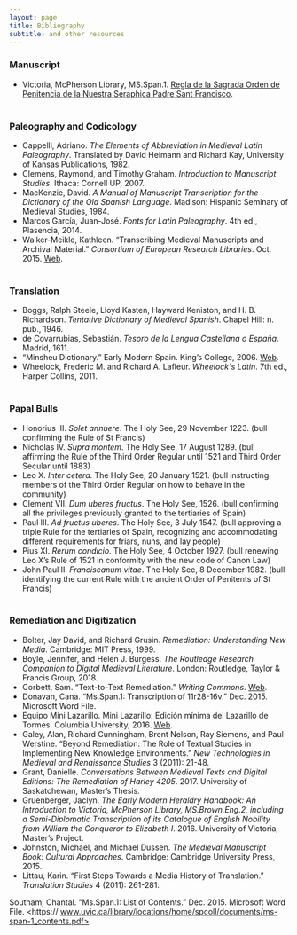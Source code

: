 ```yaml
---
layout: page
title: Bibliography
subtitle: and other resources
---
```


### Manuscript

- Victoria, McPherson Library, MS.Span.1. [Regla de la Sagrada Orden de Penitencia de la Nuestra Seraphica Padre Sant Francisco](http://contentdm.library.uvic.ca/cdm/ref/collection/collection15/id/2403).
<br><br>

### Paleography and Codicology

- Cappelli, Adriano. _The Elements of Abbreviation in Medieval Latin Paleography_. Translated by David Heimann and Richard Kay, University of Kansas Publications, 1982.
- Clemens, Raymond, and Timothy Graham. _Introduction to Manuscript Studies_. Ithaca: Cornell UP, 2007.
- MacKenzie, David. _A Manual of Manuscript Transcription for the Dictionary of the Old Spanish Language_. Madison: Hispanic Seminary of Medieval Studies, 1984.
- Marcos García, Juan-José. _Fonts for Latin Paleography_. 4th ed., Plasencia, 2014.
- Walker-Meikle, Kathleen. “Transcribing Medieval Manuscripts and Archival Material.” _Consortium of European Research Libraries_. Oct. 2015. [Web](https://www.cerl.org/resources/links_to_other_resources/tools_decribing_mss_and_archival_materials).
<br><br>

### Translation

- Boggs, Ralph Steele, Lloyd Kasten, Hayward Keniston, and H. B. Richardson. _Tentative Dictionary of Medieval Spanish_. Chapel Hill: n. pub., 1946.
- de Covarrubias, Sebastián. _Tesoro de la Lengua Castellana o España_. Madrid, 1611.
- “Minsheu Dictionary.” Early Modern Spain. King’s College, 2006. [Web](http://www.ems.kcl.ac.uk/content/proj/anglo/dict/pro-anglo-dict-main.html).
- Wheelock, Frederic M. and Richard A. Lafleur. _Wheelock's Latin_. 7th ed., Harper Collins, 2011.
<br><br>

### Papal Bulls

- Honorius III. _Solet annuere_. The Holy See, 29 November 1223. (bull confirming the Rule of St Francis)
- Nicholas IV. _Supra montem_. The Holy See, 17 August 1289. (bull affirming the Rule of the Third Order Regular until 1521 and Third Order Secular until 1883)
- Leo X. _Inter cetera_. The Holy See, 20 January 1521. (bull instructing members of the Third Order Regular on how to behave in the community)
- Clement VII. _Dum uberes fructus_. The Holy See, 1526. (bull confirming all the privileges previously granted to the tertiaries of Spain)
- Paul III. _Ad fructus uberes_. The Holy See, 3 July 1547. (bull approving a triple Rule for the tertiaries of Spain, recognizing and accommodating different requirements for friars, nuns, and lay people)
- Pius XI. _Rerum condicio_. The Holy See, 4 October 1927. (bull renewing Leo X’s Rule of 1521 in conformity with the new code of Canon Law)
- John Paul II. _Franciscanum vitae_. The Holy See, 8 December 1982. (bull identifying the current Rule with the ancient Order of Penitents of St Francis)
<br><br>

### Remediation and Digitization

- Bolter, Jay David, and Richard Grusin. _Remediation: Understanding New Media_. Cambridge: MIT Press, 1999.
- Boyle, Jennifer, and Helen J. Burgess. _The Routledge Research Companion to Digital Medieval Literature_. London: Routledge, Taylor & Francis Group, 2018.
- Corbett, Sam. “Text-to-Text Remediation.” _Writing Commons_. [Web](https://writingcommons.org/text-to-text-remediation).
- Donavan, Cana. “Ms.Span.1: Transcription of 11r28-16v.” Dec. 2015. Microsoft Word File.
- Equipo Mini Lazarillo. Mini Lazarillo: Edición mínima del Lazarillo de Tormes. Columbia University, 2016. [Web](https://minilazarillo.github.io/).
- Galey, Alan, Richard Cunningham, Brent Nelson, Ray Siemens, and Paul Werstine. “Beyond Remediation: The Role of Textual Studies in Implementing New Knowledge Environments.” _New Technologies in Medieval and Renaissance Studies_ 3 (2011): 21-48.
- Grant, Danielle. _Conversations Between Medieval Texts and Digital Editions: The Remediation of Harley 4205_. 2017. University of Saskatchewan, Master’s Thesis.
- Gruenberger, Jaclyn. _The Early Modern Heraldry Handbook: An Introduction to Victoria, McPherson Library, MS.Brown.Eng.2, including a Semi-Diplomatic Transcription of its Catalogue of English Nobility from William the Conqueror to Elizabeth I_. 2016. University of Victoria, Master’s Project.
- Johnston, Michael, and Michael Dussen. _The Medieval Manuscript Book: Cultural Approaches_. Cambridge: Cambridge University Press, 2015.
- Littau, Karin. “First Steps Towards a Media History of Translation.” _Translation Studies_ 4 (2011): 261-281.

Southam, Chantal. “Ms.Span.1: List of Contents.” Dec. 2015. Microsoft Word File. <https://
www.uvic.ca/library/locations/home/spcoll/documents/ms-span-1_contents.pdf>

